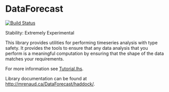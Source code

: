 # DataForecast

[![Build Status](https://travis-ci.org/m-renaud/DataForecast.svg?branch=master)](https://travis-ci.org/m-renaud/DataForecast)

Stability: Extremely Experimental

This library provides utilities for performing timeseries analysis with type
safety. It provides the tools to ensure that any data analysis that you perform
is a meaningful computation by ensuring that the shape of the data matches your
requirements.

For more information see [Tutorial.lhs](src/DataForecast/Tutorial.lhs).

Library documentation can be found at http://mrenaud.ca/DataForecast/haddock/.

